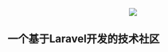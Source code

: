 <p align="center"><img src="https://laravel.com/assets/img/components/logo-laravel.svg"></p>

## 一个基于Laravel开发的技术社区
